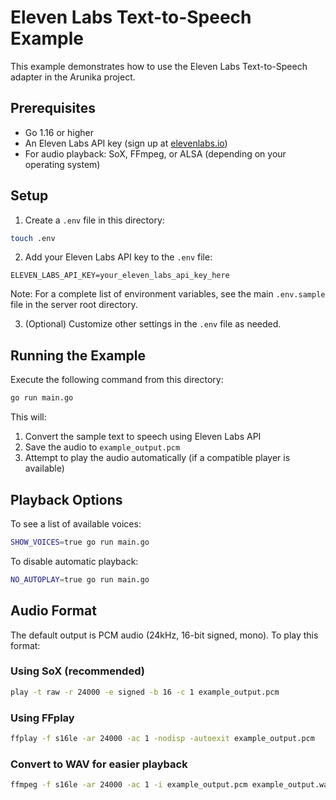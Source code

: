 # Eleven Labs Text-to-Speech Example

This example demonstrates how to use the Eleven Labs Text-to-Speech adapter in the Arunika project.

## Prerequisites

- Go 1.16 or higher
- An Eleven Labs API key (sign up at [elevenlabs.io](https://elevenlabs.io/))
- For audio playback: SoX, FFmpeg, or ALSA (depending on your operating system)

## Setup

1. Create a `.env` file in this directory:

```bash
touch .env
```

2. Add your Eleven Labs API key to the `.env` file:

```
ELEVEN_LABS_API_KEY=your_eleven_labs_api_key_here
```

Note: For a complete list of environment variables, see the main `.env.sample` file in the server root directory.

3. (Optional) Customize other settings in the `.env` file as needed.

## Running the Example

Execute the following command from this directory:

```bash
go run main.go
```

This will:
1. Convert the sample text to speech using Eleven Labs API
2. Save the audio to `example_output.pcm`
3. Attempt to play the audio automatically (if a compatible player is available)

## Playback Options

To see a list of available voices:

```bash
SHOW_VOICES=true go run main.go
```

To disable automatic playback:

```bash
NO_AUTOPLAY=true go run main.go
```

## Audio Format

The default output is PCM audio (24kHz, 16-bit signed, mono). To play this format:

### Using SoX (recommended)
```bash
play -t raw -r 24000 -e signed -b 16 -c 1 example_output.pcm
```

### Using FFplay
```bash
ffplay -f s16le -ar 24000 -ac 1 -nodisp -autoexit example_output.pcm
```

### Convert to WAV for easier playback
```bash
ffmpeg -f s16le -ar 24000 -ac 1 -i example_output.pcm example_output.wav
```
